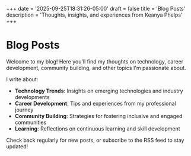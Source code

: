 +++
date = '2025-09-25T18:31:26-05:00'
draft = false
title = 'Blog Posts'
description = 'Thoughts, insights, and experiences from Keanya Phelps'
+++

# Blog Posts

Welcome to my blog! Here you'll find my thoughts on technology, career development, community building, and other topics I'm passionate about.

I write about:
- **Technology Trends**: Insights on emerging technologies and industry developments
- **Career Development**: Tips and experiences from my professional journey
- **Community Building**: Strategies for fostering inclusive and engaged communities
- **Learning**: Reflections on continuous learning and skill development

Check back regularly for new posts, or subscribe to the RSS feed to stay updated!
